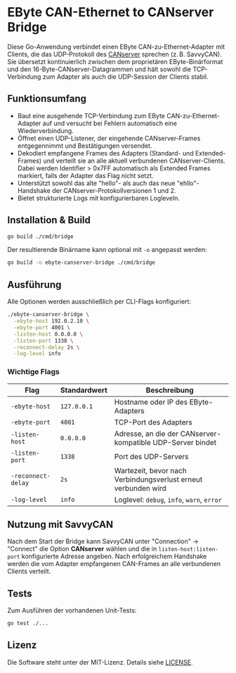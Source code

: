 # EByte CAN-Ethernet to CANserver Bridge

Diese Go-Anwendung verbindet einen EByte CAN-zu-Ethernet-Adapter mit Clients, die das UDP-Protokoll des [CANserver](https://github.com/collin80/CANserver) sprechen (z. B. SavvyCAN). Sie übersetzt kontinuierlich zwischen dem proprietären EByte-Binärformat und den 16-Byte-CANserver-Datagrammen und hält sowohl die TCP-Verbindung zum Adapter als auch die UDP-Session der Clients stabil.

## Funktionsumfang

* Baut eine ausgehende TCP-Verbindung zum EByte CAN-zu-Ethernet-Adapter auf und versucht bei Fehlern automatisch eine Wiederverbindung.
* Öffnet einen UDP-Listener, der eingehende CANserver-Frames entgegennimmt und Bestätigungen versendet.
* Dekodiert empfangene Frames des Adapters (Standard- und Extended-Frames) und verteilt sie an alle aktuell verbundenen CANserver-Clients.
  Dabei werden Identifier > 0x7FF automatisch als Extended Frames markiert, falls der Adapter das Flag nicht setzt.
* Unterstützt sowohl das alte "hello"- als auch das neue "ehllo"-Handshake der CANserver-Protokollversionen 1 und 2.
* Bietet strukturierte Logs mit konfigurierbaren Logleveln.

## Installation & Build

```bash
go build ./cmd/bridge
```

Der resultierende Binärname kann optional mit `-o` angepasst werden:

```bash
go build -o ebyte-canserver-bridge ./cmd/bridge
```

## Ausführung

Alle Optionen werden ausschließlich per CLI-Flags konfiguriert:

```bash
./ebyte-canserver-bridge \
  -ebyte-host 192.0.2.10 \
  -ebyte-port 4001 \
  -listen-host 0.0.0.0 \
  -listen-port 1338 \
  -reconnect-delay 2s \
  -log-level info
```

### Wichtige Flags

| Flag | Standardwert | Beschreibung |
|------|---------------|--------------|
| `-ebyte-host` | `127.0.0.1` | Hostname oder IP des EByte-Adapters |
| `-ebyte-port` | `4001` | TCP-Port des Adapters |
| `-listen-host` | `0.0.0.0` | Adresse, an die der CANserver-kompatible UDP-Server bindet |
| `-listen-port` | `1338` | Port des UDP-Servers |
| `-reconnect-delay` | `2s` | Wartezeit, bevor nach Verbindungsverlust erneut verbunden wird |
| `-log-level` | `info` | Loglevel: `debug`, `info`, `warn`, `error` |

## Nutzung mit SavvyCAN

Nach dem Start der Bridge kann SavvyCAN unter "Connection" → "Connect" die Option **CANserver** wählen und die in `listen-host:listen-port` konfigurierte Adresse angeben. Nach erfolgreichem Handshake werden die vom Adapter empfangenen CAN-Frames an alle verbundenen Clients verteilt.

## Tests

Zum Ausführen der vorhandenen Unit-Tests:

```bash
go test ./...
```

## Lizenz

Die Software steht unter der MIT-Lizenz. Details siehe [LICENSE](LICENSE).
